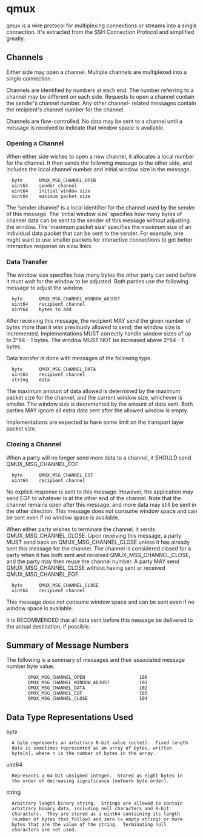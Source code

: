 # qmux

qmux is a wire protocol for multiplexing connections or streams into a single connection.
It's extracted from the SSH Connection Protocol and simplified greatly.

## Channels

   Either side may open a channel.  Multiple channels are multiplexed
   into a single connection.

   Channels are identified by numbers at each end.  The number referring
   to a channel may be different on each side.  Requests to open a
   channel contain the sender's channel number.  Any other channel-
   related messages contain the recipient's channel number for the
   channel.

   Channels are flow-controlled.  No data may be sent to a channel until
   a message is received to indicate that window space is available.

###  Opening a Channel

   When either side wishes to open a new channel, it allocates a local
   number for the channel.  It then sends the following message to the
   other side, and includes the local channel number and initial window
   size in the message.

      byte      QMUX_MSG_CHANNEL_OPEN
      uint64    sender channel
      uint64    initial window size
      uint64    maximum packet size

   The 'sender channel' is a local identifier for the channel used by the
   sender of this message.  The 'initial window size' specifies how many
   bytes of channel data can be sent to the sender of this message
   without adjusting the window. The 'maximum packet size' specifies the
   maximum size of an individual data packet that can be sent to the
   sender.  For example, one might want to use smaller packets for
   interactive connections to get better interactive response on slow
   links.

###  Data Transfer

   The window size specifies how many bytes the other party can send
   before it must wait for the window to be adjusted.  Both parties use
   the following message to adjust the window.

      byte      QMUX_MSG_CHANNEL_WINDOW_ADJUST
      uint64    recipient channel
      uint64    bytes to add

   After receiving this message, the recipient MAY send the given number
   of bytes more than it was previously allowed to send; the window size
   is incremented.  Implementations MUST correctly handle window sizes
   of up to 2^64 - 1 bytes.  The window MUST NOT be increased above
   2^64 - 1 bytes.

   Data transfer is done with messages of the following type.

      byte      QMUX_MSG_CHANNEL_DATA
      uint64    recipient channel
      string    data

   The maximum amount of data allowed is determined by the maximum
   packet size for the channel, and the current window size, whichever
   is smaller.  The window size is decremented by the amount of data
   sent.  Both parties MAY ignore all extra data sent after the allowed
   window is empty.

   Implementations are expected to have some limit on the transport
   layer packet size.

###  Closing a Channel

   When a party will no longer send more data to a channel, it SHOULD
   send QMUX_MSG_CHANNEL_EOF.

      byte      QMUX_MSG_CHANNEL_EOF
      uint64    recipient channel

   No explicit response is sent to this message.  However, the
   application may send EOF to whatever is at the other end of the
   channel.  Note that the channel remains open after this message, and
   more data may still be sent in the other direction.  This message
   does not consume window space and can be sent even if no window space
   is available.

   When either party wishes to terminate the channel, it sends
   QMUX_MSG_CHANNEL_CLOSE.  Upon receiving this message, a party MUST
   send back an QMUX_MSG_CHANNEL_CLOSE unless it has already sent this
   message for the channel.  The channel is considered closed for a
   party when it has both sent and received QMUX_MSG_CHANNEL_CLOSE, and
   the party may then reuse the channel number.  A party MAY send
   QMUX_MSG_CHANNEL_CLOSE without having sent or received
   QMUX_MSG_CHANNEL_EOF.

      byte      QMUX_MSG_CHANNEL_CLOSE
      uint64    recipient channel

   This message does not consume window space and can be sent even if no
   window space is available.

   It is RECOMMENDED that all data sent before this message be delivered
   to the actual destination, if possible.

## Summary of Message Numbers

   The following is a summary of messages and their associated message
   number byte value.

            QMUX_MSG_CHANNEL_OPEN                    100
            QMUX_MSG_CHANNEL_WINDOW_ADJUST           101
            QMUX_MSG_CHANNEL_DATA                    102
            QMUX_MSG_CHANNEL_EOF                     103
            QMUX_MSG_CHANNEL_CLOSE                   104

## Data Type Representations Used

   byte

      A byte represents an arbitrary 8-bit value (octet).  Fixed length
      data is sometimes represented as an array of bytes, written
      byte[n], where n is the number of bytes in the array.

   uint64

      Represents a 64-bit unsigned integer.  Stored as eight bytes in
      the order of decreasing significance (network byte order).

   string

      Arbitrary length binary string.  Strings are allowed to contain
      arbitrary binary data, including null characters and 8-bit
      characters.  They are stored as a uint64 containing its length
      (number of bytes that follow) and zero (= empty string) or more
      bytes that are the value of the string.  Terminating null
      characters are not used.